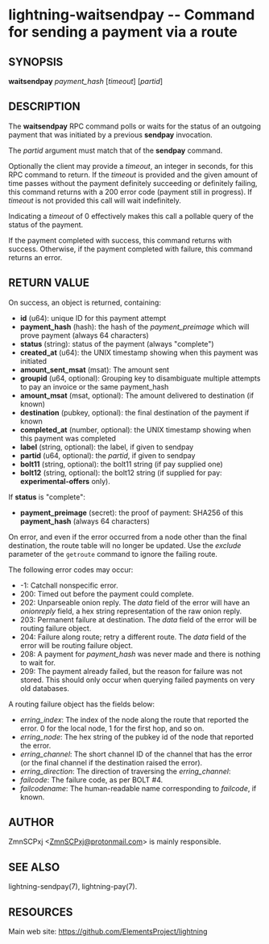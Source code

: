 lightning-waitsendpay -- Command for sending a payment via a route
==================================================================

SYNOPSIS
--------

**waitsendpay** *payment\_hash* [*timeout*] [*partid*]

DESCRIPTION
-----------

The **waitsendpay** RPC command polls or waits for the status of an
outgoing payment that was initiated by a previous **sendpay**
invocation.

The *partid* argument must match that of the **sendpay** command.

Optionally the client may provide a *timeout*, an integer in seconds,
for this RPC command to return. If the *timeout* is provided and the
given amount of time passes without the payment definitely succeeding or
definitely failing, this command returns with a 200 error code (payment
still in progress). If *timeout* is not provided this call will wait
indefinitely.

Indicating a *timeout* of 0 effectively makes this call a pollable query
of the status of the payment.

If the payment completed with success, this command returns with
success. Otherwise, if the payment completed with failure, this command
returns an error.

RETURN VALUE
------------

[comment]: # (GENERATE-FROM-SCHEMA-START)
On success, an object is returned, containing:

- **id** (u64): unique ID for this payment attempt
- **payment\_hash** (hash): the hash of the *payment\_preimage* which will prove payment (always 64 characters)
- **status** (string): status of the payment (always "complete")
- **created\_at** (u64): the UNIX timestamp showing when this payment was initiated
- **amount\_sent\_msat** (msat): The amount sent
- **groupid** (u64, optional): Grouping key to disambiguate multiple attempts to pay an invoice or the same payment\_hash
- **amount\_msat** (msat, optional): The amount delivered to destination (if known)
- **destination** (pubkey, optional): the final destination of the payment if known
- **completed\_at** (number, optional): the UNIX timestamp showing when this payment was completed
- **label** (string, optional): the label, if given to sendpay
- **partid** (u64, optional): the *partid*, if given to sendpay
- **bolt11** (string, optional): the bolt11 string (if pay supplied one)
- **bolt12** (string, optional): the bolt12 string (if supplied for pay: **experimental-offers** only).

If **status** is "complete":

  - **payment\_preimage** (secret): the proof of payment: SHA256 of this **payment\_hash** (always 64 characters)

[comment]: # (GENERATE-FROM-SCHEMA-END)

On error, and even if the error occurred from a node other than the
final destination, the route table will no longer be updated. Use the
*exclude* parameter of the `getroute` command to ignore the failing
route.

The following error codes may occur:
-   -1: Catchall nonspecific error.
-   200: Timed out before the payment could complete.
-   202: Unparseable onion reply. The *data* field of the error will
    have an *onionreply* field, a hex string representation of the raw
    onion reply.
-   203: Permanent failure at destination. The *data* field of the error
    will be routing failure object.
-   204: Failure along route; retry a different route. The *data* field
    of the error will be routing failure object.
-   208: A payment for *payment\_hash* was never made and there is
    nothing to wait for.
-   209: The payment already failed, but the reason for failure was not
    stored. This should only occur when querying failed payments on very
    old databases.

A routing failure object has the fields below:
-   *erring\_index*: The index of the node along the route that reported
    the error. 0 for the local node, 1 for the first hop, and so on.
-   *erring\_node*: The hex string of the pubkey id of the node that
    reported the error.
-   *erring\_channel*: The short channel ID of the channel that has the
    error (or the final channel if the destination raised the error).
-   *erring\_direction*: The direction of traversing the
    *erring\_channel*:
-   *failcode*: The failure code, as per BOLT \#4.
-   *failcodename*: The human-readable name corresponding to *failcode*,
    if known.

AUTHOR
------

ZmnSCPxj <<ZmnSCPxj@protonmail.com>> is mainly responsible.

SEE ALSO
--------

lightning-sendpay(7), lightning-pay(7).

RESOURCES
---------

Main web site: <https://github.com/ElementsProject/lightning>

[comment]: # ( SHA256STAMP:6131f1442571e836e38b1570e75639c3d499b4602659a19ad03aa7156d58d949)
